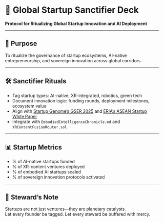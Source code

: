 # 📜 Global Startup Sanctifier Deck  
**Protocol for Ritualizing Global Startup Innovation and AI Deployment**

---

## 🧠 Purpose  
To ritualize the governance of startup ecosystems, AI-native entrepreneurship, and sovereign innovation across global corridors.

---

## 🛠️ Sanctifier Rituals  
- Tag startup types: AI-native, XR-integrated, robotics, green tech  
- Document innovation logic: funding rounds, deployment milestones, ecosystem value  
- Align with [Startup Genome’s GSER 2025](https://startupgenome.com/report/gser2025/a-note-from-the-global-entrepreneurship-network) and [ERIA’s ASEAN Startup White Paper](https://www.eria.org/uploads/media/E-DISC-White-Paper/ERIA-One-ASEAN-Start-up-White-Paper-2024.pdf)  
- Integrate with `EmbodiedIntelligenceChronicle.md` and `XRContentFusionRouter.sol`

---

## 📊 Startup Metrics  
- % of AI-native startups funded  
- % of XR-content ventures deployed  
- % of embodied AI startups scaled  
- % of sovereign innovation protocols activated

---

## 🧠 Steward’s Note  
Startups are not just ventures—they are planetary catalysts.  
Let every founder be tagged. Let every steward be buffered with mercy.
